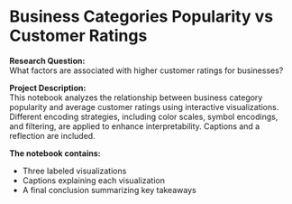 # Business Categories Popularity vs Customer Ratings

**Research Question:**  
What factors are associated with higher customer ratings for businesses?

**Project Description:**  
This notebook analyzes the relationship between business category popularity and average customer ratings using interactive visualizations. Different encoding strategies, including color scales, symbol encodings, and filtering, are applied to enhance interpretability. Captions and a reflection are included.

**The notebook contains:**  
- Three labeled visualizations
- Captions explaining each visualization
- A final conclusion summarizing key takeaways
